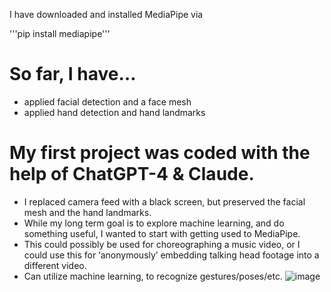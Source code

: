 
I have downloaded and installed MediaPipe via

'''pip install mediapipe'''


# So far, I have…

- applied facial detection and a face mesh
- applied hand detection and hand landmarks

# My first project was coded with the help of ChatGPT-4 & Claude. 

- I replaced camera feed with a black screen, but preserved the facial mesh and the hand landmarks.
- While my long term goal is to explore machine learning, and do something useful, I wanted to start with getting used to MediaPipe. 
- This could possibly be used for choreographing a music video, or I could use this for ‘anonymously’ embedding talking head footage into a different video.
- Can utilize machine learning, to recognize gestures/poses/etc.
![image](https://github.com/user-attachments/assets/a432250f-c659-48c9-ab78-8b5c70ef1ad7)

